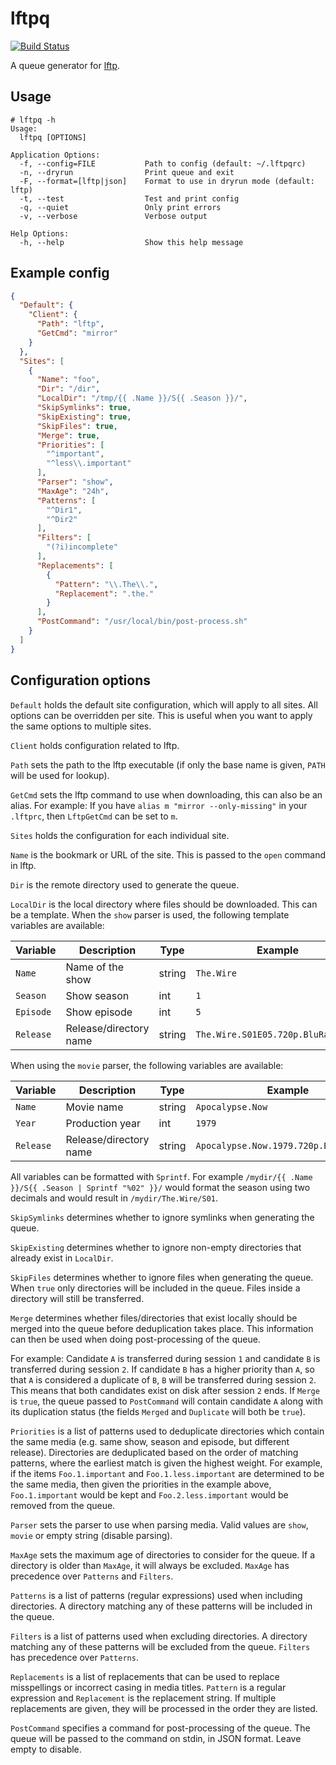 # lftpq

[![Build Status](https://travis-ci.org/martinp/lftpq.png)](https://travis-ci.org/martinp/lftpq)

A queue generator for [lftp](http://lftp.yar.ru).

## Usage

```
# lftpq -h
Usage:
  lftpq [OPTIONS]

Application Options:
  -f, --config=FILE           Path to config (default: ~/.lftpqrc)
  -n, --dryrun                Print queue and exit
  -F, --format=[lftp|json]    Format to use in dryrun mode (default: lftp)
  -t, --test                  Test and print config
  -q, --quiet                 Only print errors
  -v, --verbose               Verbose output

Help Options:
  -h, --help                  Show this help message
```

## Example config

```json
{
  "Default": {
    "Client": {
      "Path": "lftp",
      "GetCmd": "mirror"
    }
  },
  "Sites": [
    {
      "Name": "foo",
      "Dir": "/dir",
      "LocalDir": "/tmp/{{ .Name }}/S{{ .Season }}/",
      "SkipSymlinks": true,
      "SkipExisting": true,
      "SkipFiles": true,
      "Merge": true,
      "Priorities": [
        "^important",
        "^less\\.important"
      ],
      "Parser": "show",
      "MaxAge": "24h",
      "Patterns": [
        "^Dir1",
        "^Dir2"
      ],
      "Filters": [
        "(?i)incomplete"
      ],
      "Replacements": [
        {
          "Pattern": "\\.The\\.",
          "Replacement": ".the."
        }
      ],
      "PostCommand": "/usr/local/bin/post-process.sh"
    }
  ]
}
```

## Configuration options

`Default` holds the default site configuration, which will apply to all sites.
All options can be overridden per site. This is useful when you want to apply
the same options to multiple sites.

`Client` holds configuration related to lftp.

`Path` sets the path to the lftp executable (if only the base name is given,
`PATH` will be used for lookup).

`GetCmd` sets the lftp command to use when downloading, this can also be an
alias. For example: If you have `alias m "mirror --only-missing"` in your
`.lftprc`, then `LftpGetCmd` can be set to `m`.

`Sites` holds the configuration for each individual site.

`Name` is the bookmark or URL of the site. This is passed to the `open` command in lftp.

`Dir` is the remote directory used to generate the queue.

`LocalDir` is the local directory where files should be downloaded. This can be
a template. When the `show` parser is used, the following template variables are
available:

Variable  | Description            | Type   | Example
--------- | -----------------------|------- | -------
`Name`    | Name of the show       | string | `The.Wire`
`Season`  | Show season            | int    | `1`
`Episode` | Show episode           | int    | `5`
`Release` | Release/directory name | string | `The.Wire.S01E05.720p.BluRay.X264`

When using the `movie` parser, the following variables are available:

Variable  | Description            | Type   | Example
--------- | -----------------------| -------| -------
`Name`    | Movie name             | string | `Apocalypse.Now`
`Year`    | Production year        | int    | `1979`
`Release` | Release/directory name | string | `Apocalypse.Now.1979.720p.BluRay.X264`

All variables can be formatted with `Sprintf`. For example `/mydir/{{ .Name
}}/S{{ .Season | Sprintf "%02" }}/` would format the season using two decimals
and would result in `/mydir/The.Wire/S01`.

`SkipSymlinks` determines whether to ignore symlinks when generating the queue.

`SkipExisting` determines whether to ignore non-empty directories that already
exist in `LocalDir`.

`SkipFiles` determines whether to ignore files when generating the queue. When
`true` only directories will be included in the queue. Files inside a directory
will still be transferred.

`Merge` determines whether files/directories that exist locally should be merged
into the queue before deduplication takes place. This information can then be
used when doing post-processing of the queue.

For example: Candidate `A` is transferred during session `1` and candidate `B`
is transferred during session `2`. If candidate `B` has a higher priority than
`A`, so that `A` is considered a duplicate of `B`, `B` will be transferred
during session `2`. This means that both candidates exist on disk after session
`2` ends. If `Merge` is `true`, the queue passed to `PostCommand` will contain
candidate `A` along with its duplication status (the fields `Merged` and
`Duplicate` will both be `true`).

`Priorities` is a list of patterns used to deduplicate directories which contain
the same media (e.g. same show, season and episode, but different release).
Directories are deduplicated based on the order of matching patterns, where the
earliest match is given the highest weight. For example, if the items
`Foo.1.important` and `Foo.1.less.important` are determined to be the same
media, then given the priorities in the example above, `Foo.1.important` would
be kept and `Foo.2.less.important` would be removed from the queue.

`Parser` sets the parser to use when parsing media. Valid values are `show`,
`movie` or empty string (disable parsing).

`MaxAge` sets the maximum age of directories to consider for the queue. If a
directory is older than `MaxAge`, it will always be excluded. `MaxAge` has
precedence over `Patterns` and `Filters`.

`Patterns` is a list of patterns (regular expressions) used when including
directories. A directory matching any of these patterns will be included in the
queue.

`Filters` is a list of patterns used when excluding directories. A directory
matching any of these patterns will be excluded from the queue. `Filters` has
precedence over `Patterns`.

`Replacements` is a list of replacements that can be used to replace
misspellings or incorrect casing in media titles. `Pattern` is a regular
expression and `Replacement` is the replacement string. If multiple replacements
are given, they will be processed in the order they are listed.

`PostCommand` specifies a command for post-processing of the queue. The queue
will be passed to the command on stdin, in JSON format. Leave empty to disable.
